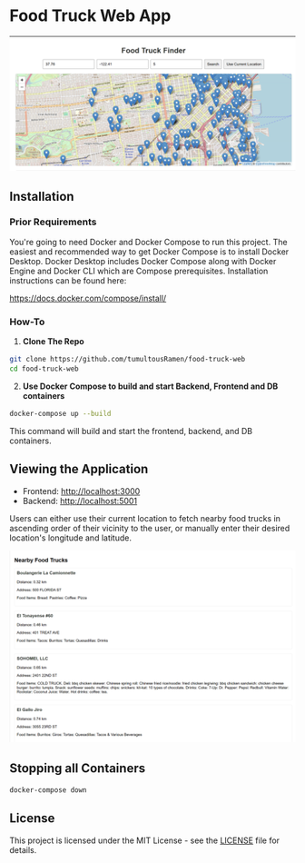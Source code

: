 # Food Truck Web App

![Food Truck App](./images/map.png)

## Installation

### Prior Requirements
You're going to need Docker and Docker Compose to run this project. The easiest and recommended way to get Docker Compose is to install Docker Desktop. Docker Desktop includes Docker Compose along with Docker Engine and Docker CLI which are Compose prerequisites.
Installation instructions can be found here:

https://docs.docker.com/compose/install/

### How-To

1. **Clone The Repo**

```bash
git clone https://github.com/tumultousRamen/food-truck-web
cd food-truck-web
```

2. **Use Docker Compose to build and start Backend, Frontend and DB containers**

```bash
docker-compose up --build
```

This command will build and start the frontend, backend, and DB containers.

## Viewing the Application

- Frontend: <http://localhost:3000>
- Backend: <http://localhost:5001>

Users can either use their current location to fetch nearby food trucks in ascending order of their vicinity to the user, or manually enter their desired location's longitude and latitude. 

![List of Food Trucks](./images/food_truck_list.png)

## Stopping all Containers 

```bash
docker-compose down
```

## License

This project is licensed under the MIT License - see the [LICENSE](./LICENSE) file for details.
